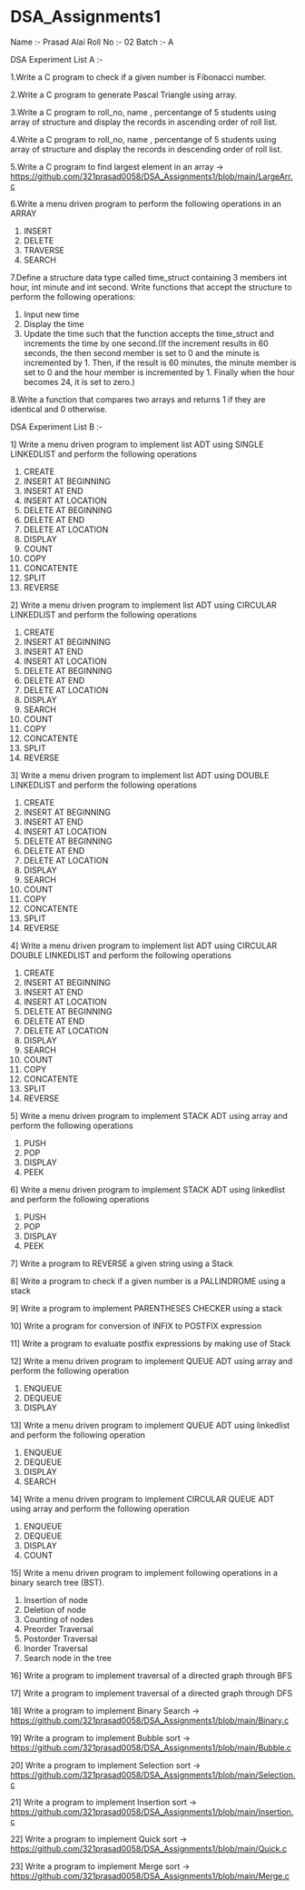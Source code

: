 # DSA_Assignments1

Name :- Prasad Alai
Roll No :- 02
Batch :- A


DSA Experiment List A :-

1.Write a C program to check if a given number is Fibonacci number.

2.Write a C program to generate Pascal Triangle using array.

3.Write a C program to roll_no, name , percentange of 5 students using array of structure and display the records in ascending order of roll list.

4.Write a C program to roll_no, name , percentange of 5 students using array of structure and display the records in descending order of roll list.

5.Write a C program to find largest element in an array 
-> https://github.com/321prasad0058/DSA_Assignments1/blob/main/LargeArr.c

6.Write a menu driven program to perform the following operations in an ARRAY
1. INSERT
2. DELETE 
3. TRAVERSE 
4. SEARCH 

7.Define a structure data type called time_struct containing 3 members int hour, int minute and int second. Write functions that accept the structure to perform the
following operations:
1. Input new time
2. Display the time
3. Update the time such that the function accepts the time_struct and increments the time by one second.(If the increment results in 60 seconds, the then second member is set to 0 and the minute is incremented by 1. Then, if the result is 60 minutes, the minute member is set to 0 and the hour member is incremented by 1. Finally when the hour becomes 24, it is set to zero.)

8.Write a function that compares two arrays and returns 1 if they are identical and 0 otherwise.



DSA Experiment List B :-


1] Write a menu driven program to implement list ADT using SINGLE LINKEDLIST and
perform the following operations
1. CREATE
2. INSERT AT BEGINNING
3. INSERT AT END
4. INSERT AT LOCATION
5. DELETE AT BEGINNING
6. DELETE AT END
7. DELETE AT LOCATION
8. DISPLAY
10. COUNT
11. COPY
12. CONCATENTE
13. SPLIT
14. REVERSE

2] Write a menu driven program to implement list ADT using CIRCULAR LINKEDLIST and perform the following operations
1. CREATE
2. INSERT AT BEGINNING
3. INSERT AT END
4. INSERT AT LOCATION
5. DELETE AT BEGINNING
6. DELETE AT END
7. DELETE AT LOCATION
8. DISPLAY
9. SEARCH
10. COUNT
11. COPY
12. CONCATENTE
13. SPLIT
14. REVERSE

3] Write a menu driven program to implement list ADT using DOUBLE LINKEDLIST
and perform the following operations
1. CREATE
2. INSERT AT BEGINNING
3. INSERT AT END
4. INSERT AT LOCATION
5. DELETE AT BEGINNING
6. DELETE AT END
7. DELETE AT LOCATION
8. DISPLAY
9. SEARCH
10. COUNT
11. COPY
12. CONCATENTE
13. SPLIT
14. REVERSE

4] Write a menu driven program to implement list ADT using CIRCULAR DOUBLE LINKEDLIST and perform the following operations
1. CREATE
2. INSERT AT BEGINNING
3. INSERT AT END
4. INSERT AT LOCATION
5. DELETE AT BEGINNING
6. DELETE AT END
7. DELETE AT LOCATION
8. DISPLAY
9. SEARCH
10. COUNT
11. COPY
12. CONCATENTE
13. SPLIT
14. REVERSE

5] Write a menu driven program to implement STACK ADT using array and perform the following operations
1. PUSH
2. POP
3. DISPLAY
4. PEEK

6] Write a menu driven program to implement STACK ADT using linkedlist and perform
the following operations
1. PUSH
2. POP
3. DISPLAY
4. PEEK

7] Write a program to REVERSE a given string using a Stack

8] Write a program to check if a given number is a PALLINDROME using a stack

9] Write a program to implement PARENTHESES CHECKER using a stack 

10] Write a program for conversion of INFIX to POSTFIX expression

11] Write a program to evaluate postfix expressions by making use of Stack

12] Write a menu driven program to implement QUEUE ADT using array and perform the following operation
1. ENQUEUE
2. DEQUEUE
3. DISPLAY

13] Write a menu driven program to implement QUEUE ADT using linkedlist and perform the following operation
1. ENQUEUE
2. DEQUEUE
3. DISPLAY
4. SEARCH

14] Write a menu driven program to implement CIRCULAR QUEUE ADT using array and perform the following operation
1. ENQUEUE
2. DEQUEUE
3. DISPLAY
4. COUNT

15] Write a menu driven program to implement following operations in a binary search tree (BST).
1. Insertion of node
2. Deletion of node
3. Counting of nodes
4. Preorder Traversal
5. Postorder Traversal
6. Inorder Traversal
7. Search node in the tree

16] Write a program to implement traversal of a directed graph through BFS

17] Write a program to implement traversal of a directed graph through DFS

18] Write a program to implement Binary Search
-> https://github.com/321prasad0058/DSA_Assignments1/blob/main/Binary.c

19] Write a program to implement Bubble sort
-> https://github.com/321prasad0058/DSA_Assignments1/blob/main/Bubble.c

20] Write a program to implement Selection sort
-> https://github.com/321prasad0058/DSA_Assignments1/blob/main/Selection.c

21] Write a program to implement Insertion sort
-> https://github.com/321prasad0058/DSA_Assignments1/blob/main/Insertion.c

22] Write a program to implement Quick sort
-> https://github.com/321prasad0058/DSA_Assignments1/blob/main/Quick.c

23] Write a program to implement Merge sort
-> https://github.com/321prasad0058/DSA_Assignments1/blob/main/Merge.c
